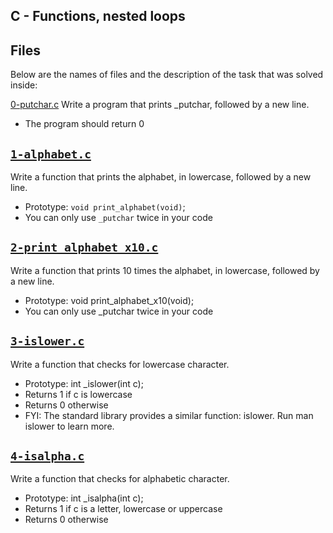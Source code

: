 ## C - Functions, nested loops

## Files
Below are the names of files and the description of the task that was solved inside:

[0-putchar.c](0-putchar.c)
Write a program that prints _putchar, followed by a new line.

* The program should return 0

## [`1-alphabet.c`](1-alphabet.c)
Write a function that prints the alphabet, in lowercase, followed by a new line.
* Prototype: `void print_alphabet(void)`;
* You can only use `_putchar` twice in your code

## [`2-print_alphabet_x10.c`](2-print_alphabet_x10.c)
Write a function that prints 10 times the alphabet, in lowercase, followed by a new line.
* Prototype: void print_alphabet_x10(void);
* You can only use _putchar twice in your code

## [`3-islower.c`](3-islower.c)
Write a function that checks for lowercase character. 
* Prototype: int _islower(int c); 
* Returns 1 if c is lowercase 
* Returns 0 otherwise
* FYI: The standard library provides a similar function: islower. Run man islower to learn more.

## [`4-isalpha.c`](4-isalpha.c)
Write a function that checks for alphabetic character.
* Prototype: int _isalpha(int c);
* Returns 1 if c is a letter, lowercase or uppercase
* Returns 0 otherwise
